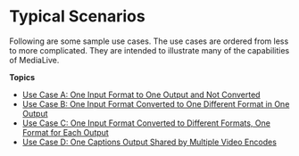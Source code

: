 # Typical Scenarios<a name="typical-scenarios"></a>

Following are some sample use cases\. The use cases are ordered from less to more complicated\. They are intended to illustrate many of the capabilities of MediaLive\.

**Topics**
+ [Use Case A: One Input Format to One Output and Not Converted](use-case-one-input-format-to-one-output-format-not-converted.md)
+ [Use Case B: One Input Format Converted to One Different Format in One Output](use-case-one-input-format-to-different-output-formats.md)
+ [Use Case C: One Input Format Converted to Different Formats, One Format for Each Output](use-case-one-input-format-to-several-output-formats.md)
+ [Use Case D: One Captions Output Shared by Multiple Video Encodes](use-case-one-captions-output-multiple-video-encodes.md)